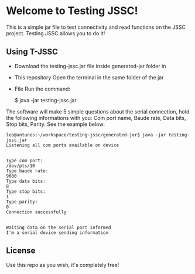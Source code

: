 Welcome to Testing JSSC!
===================

This is a simple jar file to test connectivity and read functions on the JSSC project. Testing JSSC allows you to do it!



**Using T-JSSC**
------------

 - Download the testing-jssc.jar file inside generated-jar folder in 
 - This repository  Open the terminal in the same folder of the jar 
 - File  Run the command: 
 

    $  java -jar testing-jssc.jar
    

The software will make 5 simple questions about the serial connection, hold the following informations with you: Com port name, Baude rate, Data bits, Stop bits, Parity. See the example below:


    leo@antunes:~/workspace/testing-jssc/generated-jar$ java -jar testing-jssc.jar 
    Listening all com ports available on device
    
    
    Type com port: 
    /dev/pts/10
    Type baude rate: 
    9600
    Type data bits: 
    8
    Type stop bits: 
    1
    Type parity: 
    0
    Connection successfully
    
    
    Waiting data on the serial port informed
    I'm a serial device sending information



**License**
-------
Use this repo as you wish, it's completely free!
